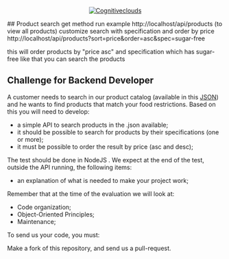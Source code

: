 <p align="center">
  <a href="https://www.cognitiveclouds.com">
      <img src="https://media.licdn.com/dms/image/C4E0BAQFFOu_LYPeBow/company-logo_400_400/0?e=1560384000&v=beta&t=xmTg-Ns3AkZYbbIw6178VC52O1bmCxbV4TNF7uNWxPg" alt="Cognitiveclouds"/>
  </a>
</p>
## Product search
get method run example http://localhost/api/products (to view all products) customize search with specification and order by price http://localhost/api/products?sort=price&order=asc&spec=sugar-free

this will order products by "price asc" and specification which has sugar-free like that you can search the products
## Challenge for Backend Developer

A customer needs to search in our product catalog (available in this <a href="https://github.com/ArvindNarayanCognitive/challenge/blob/master/products.json">JSON</a>) and he wants to find products that match your food restrictions.
Based on this you will need to develop:

- a simple API to search products in the .json available;
- it should be possible to search for products by their specifications (one or more);
- it must be possible to order the result by price (asc and desc);

The test should be done in NodeJS . We expect at the end of the test, outside the API running, the following items:

- an explanation of what is needed to make your project work;

Remember that at the time of the evaluation we will look at:

- Code organization;
- Object-Oriented Principles;
- Maintenance;

To send us your code, you must:

Make a fork of this repository, and send us a pull-request.
